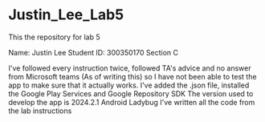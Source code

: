 # Justin_Lee_Lab5
This the repository for lab 5

Name: Justin Lee
Student ID: 300350170
Section C

I've followed every instruction twice, followed TA's advice and no answer from Microsoft teams (As of writing this) so I have not been able to test the app to make sure that it actually works.
I've added the .json file, installed the Google Play Services and Google Repository SDK
The version used to develop the app is 2024.2.1 Android Ladybug
I've written all the code from the lab instructions 
